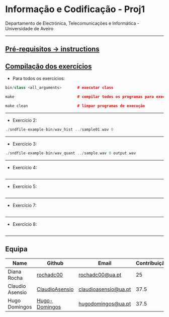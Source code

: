  # Informação e Codificação - Proj1


 Departamento de Electrónica, Telecomunicações e Informática - Universidade de Aveiro

 ---

## [Pré-requisitos -> instructions](instructions)

## [Compilação dos exercícios](README.md)


- Para todos os exercícios:
```c++
bin/class <all_arguments>       # executar class

make                            # compilar todos os programas para execução

make clean                      # limpar programas de execução

```
---
- Exercício 2:
```c++
./sndfile-example-bin/wav_hist ../sample01.wav 0
```
---

- Exercício 3:
```c++
./sndfile-example-bin/wav_quant ../sample.wav 0 output.wav

```
---

- Exercício 4:
```c++

```
---

- Exercício 5:
```c++

```
---

- Exercício 7:
```c++

```
---

- Exercício 8:
```c++

```
---
## Equipa
| Name | Github | Email |  Contribuição(%) |
|------|--------|-------|-------|
| Diana Rocha | [rochadc00](https://github.com/rochadc00) | rochadc00@ua.pt | 25
| Claudio Asensio | [ClaudioAsensio](https://github.com/ClaudioAsensio) | claudioasensio@ua.pt | 37.5
| Hugo Domingos | [Hugo-Domingos](https://github.com/Hugo-Domingos) | hugodomingos@ua.pt | 37.5